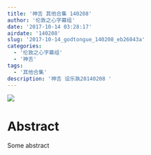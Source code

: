 ```yaml
---
title: '神舌 其他合集 140208'
author: '伦敦之心字幕组'
date: '2017-10-14 03:28:17'
airdate: '140208'
slug: '2017-10-14_godtongue_140208_eb26043a'
categories: 
  - '伦敦之心字幕组'
  - '神舌'
tags: 
  - '其他合集'
description: '神舌 设乐孰20140208 '
---
```


![](https://i.imgur.com/F3opJgx.jpg)
# Abstract
Some abstract
